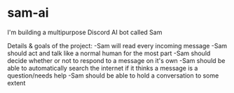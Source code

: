 # sam-ai
I'm building a multipurpose Discord AI bot called Sam

Details & goals of the project: 
-Sam will read every incoming message
-Sam should act and talk like a normal human for the most part
-Sam should decide whether or not to respond to a message on it's own
-Sam should be able to automatically search the internet if it thinks a message is a question/needs help
-Sam should be able to hold a conversation to some extent

